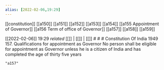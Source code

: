 ```yaml
---
alias: [2022-02-06,19:29]
---
```

[[constitution]] [[a150]] [[a151]] [[a152]] [[a153]] [[a154]] [[a155 Appointment of Governor]] [[a156 Term of office of Governor]] [[a157]] [[a158]] [[a159]]

[[2022-02-06]] 19:29 _related_ [[]] | [[]] | [[]] # # #
Constitution Of India 1949
157. Qualifications for appointment as Governor No person shall be eligible for appointment as Governor unless he is a citizen of India and has completed the age of thirty five years
```query
"a157"
```